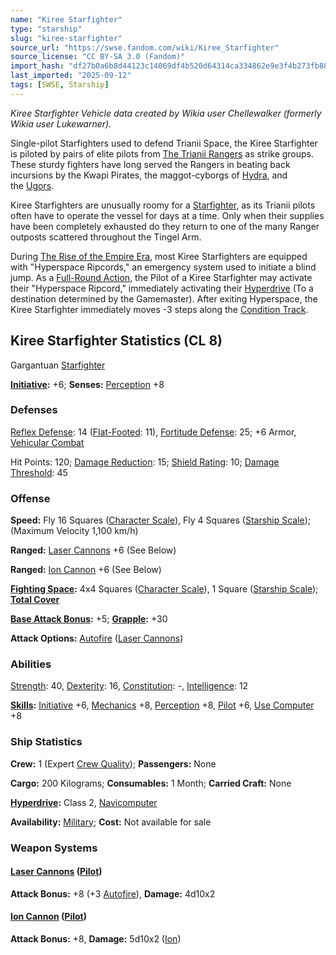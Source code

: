 ```yaml
---
name: "Kiree Starfighter"
type: "starship"
slug: "kiree-starfighter"
source_url: "https://swse.fandom.com/wiki/Kiree_Starfighter"
source_license: "CC BY-SA 3.0 (Fandom)"
import_hash: "df27b0a6b8d44123c14069df4b520d64314ca334862e9e3f4b273fb8849df492"
last_imported: "2025-09-12"
tags: [SWSE, Starship]
---
```

*Kiree Starfighter Vehicle data created by Wikia user Chellewalker (formerly Wikia user Lukewarner).*

Single-pilot Starfighters used to defend Trianii Space, the Kiree Starfighter is piloted by pairs of elite pilots from [The Trianii Rangers](https://swse.fandom.com/wiki/The_Trianii_Rangers) as strike groups. These sturdy fighters have long served the Rangers in beating back incursions by the Kwapi Pirates, the maggot-cyborgs of [Hydra](https://swse.fandom.com/wiki/Hydra), and the [Ugors](https://swse.fandom.com/wiki/Ugors).

Kiree Starfighters are unusually roomy for a [Starfighter](https://swse.fandom.com/wiki/Starfighter), as its Trianii pilots often have to operate the vessel for days at a time. Only when their supplies have been completely exhausted do they return to one of the many Ranger outposts scattered throughout the Tingel Arm.

During [The Rise of the Empire Era](https://swse.fandom.com/wiki/The_Rise_of_the_Empire_Era), most Kiree Starfighters are equipped with "Hyperspace Ripcords," an emergency system used to initiate a blind jump. As a [Full-Round Action](https://swse.fandom.com/wiki/Full-Round_Action), the Pilot of a Kiree Starfighter may activate their "Hyperspace Ripcord," immediately activating their [Hyperdrive](https://swse.fandom.com/wiki/Hyperdrive) (To a destination determined by the Gamemaster). After exiting Hyperspace, the Kiree Starfighter immediately moves -3 steps along the [Condition Track](https://swse.fandom.com/wiki/Condition_Track).

## Kiree Starfighter Statistics (CL 8)
Gargantuan [Starfighter](https://swse.fandom.com/wiki/Starfighter)

**[Initiative](https://swse.fandom.com/wiki/Initiative):** +6; **Senses:** [Perception](https://swse.fandom.com/wiki/Perception) +8
### Defenses
[Reflex Defense](https://swse.fandom.com/wiki/Reflex_Defense_(Vehicles)): 14 ([Flat-Footed](https://swse.fandom.com/wiki/Flat-Footed): 11), [Fortitude Defense](https://swse.fandom.com/wiki/Fortitude_Defense_(Vehicles)): 25; +6 Armor, [Vehicular Combat](https://swse.fandom.com/wiki/Vehicular_Combat)

Hit Points: 120; [Damage Reduction](https://swse.fandom.com/wiki/Damage_Reduction): 15; [Shield Rating](https://swse.fandom.com/wiki/Shield_Rating): 10; [Damage Threshold](https://swse.fandom.com/wiki/Damage_Threshold_(Vehicles)): 45
### Offense
**Speed:** Fly 16 Squares ([Character Scale](https://swse.fandom.com/wiki/Character_Scale)), Fly 4 Squares ([Starship Scale](https://swse.fandom.com/wiki/Starship_Scale)); (Maximum Velocity 1,100 km/h)

**Ranged:** [Laser Cannons](https://swse.fandom.com/wiki/Laser_Cannons) +6 (See Below)

**Ranged:** [Ion Cannon](https://swse.fandom.com/wiki/Ion_Cannon) +6 (See Below)

**[Fighting Space](https://swse.fandom.com/wiki/Fighting_Space):** 4x4 Squares ([Character Scale](https://swse.fandom.com/wiki/Character_Scale)), 1 Square ([Starship Scale](https://swse.fandom.com/wiki/Starship_Scale)); **[Total Cover](https://swse.fandom.com/wiki/Total_Cover)**

**[Base Attack Bonus](https://swse.fandom.com/wiki/Base_Attack_Bonus):** +5; **[Grapple](https://swse.fandom.com/wiki/Grapple):** +30

**Attack Options:** [Autofire](https://swse.fandom.com/wiki/Autofire_(Vehicle_Combat)) ([Laser Cannons](https://swse.fandom.com/wiki/Laser_Cannons))
### Abilities
[Strength](https://swse.fandom.com/wiki/Strength): 40, [Dexterity](https://swse.fandom.com/wiki/Dexterity): 16, [Constitution](https://swse.fandom.com/wiki/Constitution): -, [Intelligence](https://swse.fandom.com/wiki/Intelligence): 12

**[Skills](https://swse.fandom.com/wiki/Skills):** [Initiative](https://swse.fandom.com/wiki/Initiative) +6, [Mechanics](https://swse.fandom.com/wiki/Mechanics) +8, [Perception](https://swse.fandom.com/wiki/Perception) +8, [Pilot](https://swse.fandom.com/wiki/Pilot) +6, [Use Computer](https://swse.fandom.com/wiki/Use_Computer) +8
### Ship Statistics
**Crew:** 1 (Expert [Crew Quality](https://swse.fandom.com/wiki/Crew_Quality)); **Passengers:** None

**Cargo:** 200 Kilograms; **Consumables:** 1 Month; **Carried Craft:** None

**[Hyperdrive](https://swse.fandom.com/wiki/Hyperdrive):** Class 2, [Navicomputer](https://swse.fandom.com/wiki/Navicomputer)

**Availability:** [Military](https://swse.fandom.com/wiki/Military); **Cost:** Not available for sale
### Weapon Systems
#### **[Laser Cannons](https://swse.fandom.com/wiki/Laser_Cannons) ([Pilot](https://swse.fandom.com/wiki/Pilot_(Vehicle_Combat)))**
**Attack Bonus:** +8 (+3 [Autofire](https://swse.fandom.com/wiki/Autofire_(Vehicle_Combat))), **Damage:** 4d10x2

#### **[Ion Cannon](https://swse.fandom.com/wiki/Ion_Cannon) ([Pilot](https://swse.fandom.com/wiki/Pilot_(Vehicle_Combat)))**
**Attack Bonus:** +8, **Damage:** 5d10x2 ([Ion](https://swse.fandom.com/wiki/Ion))